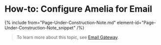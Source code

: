 

# How-to: Configure Amelia for Email

{% include from="Page-Under-Construction-Note.md" element-id="Page-Under-Construction-Note_snippet" /%}

> To learn more about this topic, see [Email Gateway](https://docs.amelia.com/display/AmeliaDocsV6/Email+Gateway).

 

